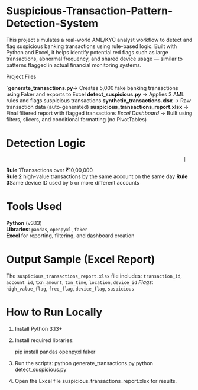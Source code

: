 # Suspicious-Transaction-Pattern-Detection-System

This project simulates a real-world AML/KYC analyst workflow to detect and flag suspicious banking transactions using rule-based logic. Built with Python and Excel, it helps identify potential red flags such as large transactions, abnormal frequency, and shared device usage — similar to patterns flagged in actual financial monitoring systems.

Project Files

**`generate_transactions.py**→ Creates 5,000 fake banking transactions using Faker and exports to Excel
**detect_suspicious.py** → Applies 3 AML rules and flags suspicious transactions
**synthetic_transactions.xlsx** → Raw transaction data (auto-generated)
**suspicious_transactions_report.xlsx** → Final filtered report with flagged transactions
*Excel Dashboard* → Built using filters, slicers, and conditional formatting (no PivotTables)



# Detection Logic
                                                                       |
**Rule 1**Transactions over ₹10,00,000                                            
**Rule 2** high-value transactions by the same account on the same day
**Rule 3**Same device ID used by 5 or more different accounts                     



# Tools Used

**Python** (v3.13)  
**Libraries**: `pandas`, `openpyxl`, `faker`  
**Excel** for reporting, filtering, and dashboard creation



# Output Sample (Excel Report)

The `suspicious_transactions_report.xlsx` file includes:
`transaction_id`, `account_id`, `txn_amount`, `txn_time`, `location`, `device_id`
*Flags*: `high_value_flag`, `freq_flag`, `device_flag`, `suspicious`



# How to Run Locally

1. Install Python 3.13+
2. Install required libraries:

   pip install pandas openpyxl faker

3. Run the scripts:
python generate_transactions.py
python detect_suspicious.py
4. Open the Excel file suspicious_transactions_report.xlsx for results.

